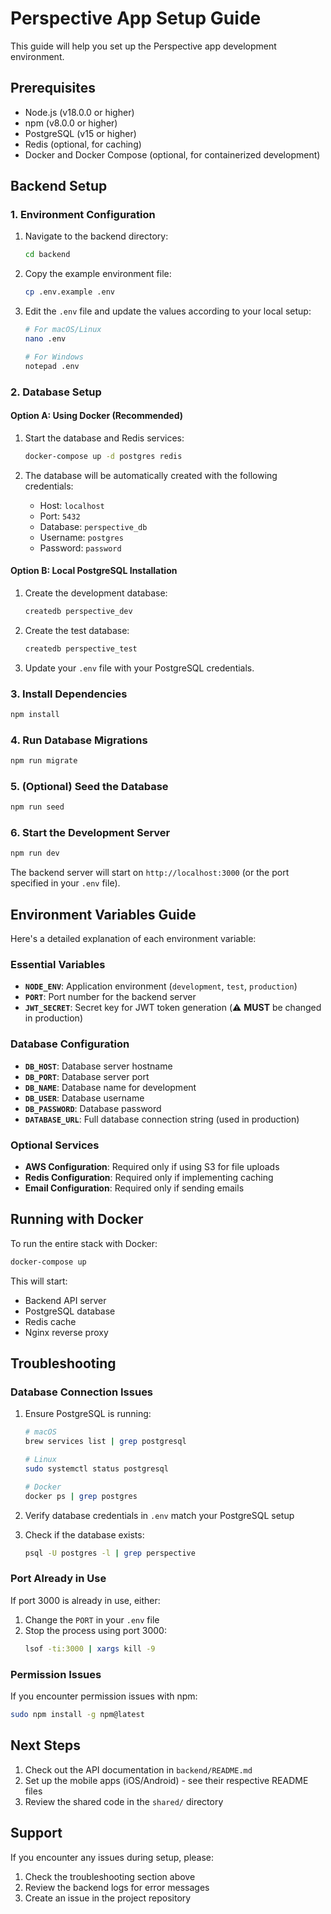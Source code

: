 # Perspective App Setup Guide

This guide will help you set up the Perspective app development environment.

## Prerequisites

- Node.js (v18.0.0 or higher)
- npm (v8.0.0 or higher)
- PostgreSQL (v15 or higher)
- Redis (optional, for caching)
- Docker and Docker Compose (optional, for containerized development)

## Backend Setup

### 1. Environment Configuration

1. Navigate to the backend directory:
   ```bash
   cd backend
   ```

2. Copy the example environment file:
   ```bash
   cp .env.example .env
   ```

3. Edit the `.env` file and update the values according to your local setup:
   ```bash
   # For macOS/Linux
   nano .env
   
   # For Windows
   notepad .env
   ```

### 2. Database Setup

#### Option A: Using Docker (Recommended)

1. Start the database and Redis services:
   ```bash
   docker-compose up -d postgres redis
   ```

2. The database will be automatically created with the following credentials:
   - Host: `localhost`
   - Port: `5432`
   - Database: `perspective_db`
   - Username: `postgres`
   - Password: `password`

#### Option B: Local PostgreSQL Installation

1. Create the development database:
   ```bash
   createdb perspective_dev
   ```

2. Create the test database:
   ```bash
   createdb perspective_test
   ```

3. Update your `.env` file with your PostgreSQL credentials.

### 3. Install Dependencies

```bash
npm install
```

### 4. Run Database Migrations

```bash
npm run migrate
```

### 5. (Optional) Seed the Database

```bash
npm run seed
```

### 6. Start the Development Server

```bash
npm run dev
```

The backend server will start on `http://localhost:3000` (or the port specified in your `.env` file).

## Environment Variables Guide

Here's a detailed explanation of each environment variable:

### Essential Variables

- **`NODE_ENV`**: Application environment (`development`, `test`, `production`)
- **`PORT`**: Port number for the backend server
- **`JWT_SECRET`**: Secret key for JWT token generation (⚠️ **MUST** be changed in production)

### Database Configuration

- **`DB_HOST`**: Database server hostname
- **`DB_PORT`**: Database server port
- **`DB_NAME`**: Database name for development
- **`DB_USER`**: Database username
- **`DB_PASSWORD`**: Database password
- **`DATABASE_URL`**: Full database connection string (used in production)

### Optional Services

- **AWS Configuration**: Required only if using S3 for file uploads
- **Redis Configuration**: Required only if implementing caching
- **Email Configuration**: Required only if sending emails

## Running with Docker

To run the entire stack with Docker:

```bash
docker-compose up
```

This will start:
- Backend API server
- PostgreSQL database
- Redis cache
- Nginx reverse proxy

## Troubleshooting

### Database Connection Issues

1. Ensure PostgreSQL is running:
   ```bash
   # macOS
   brew services list | grep postgresql
   
   # Linux
   sudo systemctl status postgresql
   
   # Docker
   docker ps | grep postgres
   ```

2. Verify database credentials in `.env` match your PostgreSQL setup

3. Check if the database exists:
   ```bash
   psql -U postgres -l | grep perspective
   ```

### Port Already in Use

If port 3000 is already in use, either:
1. Change the `PORT` in your `.env` file
2. Stop the process using port 3000:
   ```bash
   lsof -ti:3000 | xargs kill -9
   ```

### Permission Issues

If you encounter permission issues with npm:
```bash
sudo npm install -g npm@latest
```

## Next Steps

1. Check out the API documentation in `backend/README.md`
2. Set up the mobile apps (iOS/Android) - see their respective README files
3. Review the shared code in the `shared/` directory

## Support

If you encounter any issues during setup, please:
1. Check the troubleshooting section above
2. Review the backend logs for error messages
3. Create an issue in the project repository 